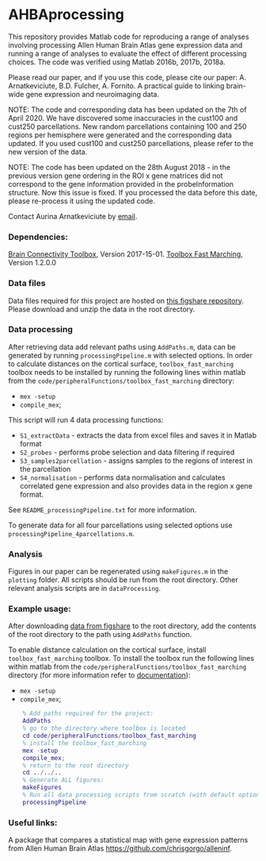 # AHBAprocessing

This repository provides Matlab code for reproducing a range of analyses involving processing Allen Human Brain Atlas gene expression data and running a range of analyses to evaluate the effect of different processing choices. The code was verified using Matlab 2016b, 2017b, 2018a.

Please read our paper, and if you use this code, please cite our paper:
A. Arnatkeviciute, B.D. Fulcher, A. Fornito. A practical guide to linking brain-wide gene expression and neuroimaging data.

NOTE: The code and corresponding data has been updated on the 7th of April 2020. We have discovered some inaccuracies in the cust100 and cust250 parcellations. New random parcellations containing 100 and 250 regions per hemisphere were generated and the corresponding data updated. If you used cust100 and cust250 parcellations, please refer to the new version of the data.

NOTE: The code has been updated on the 28th August 2018 - in the previous version gene ordering in the ROI x gene matrices did not correspond to the gene information provided in the probeInformation structure.
Now this issue is fixed. If you processed the data before this date, please re-process it using the updated code.

Contact Aurina Arnatkeviciute by [email](mailto:aurina.arnatkeviciute@monash.edu).

### Dependencies:
[Brain Connectivity Toolbox](https://sites.google.com/site/bctnet/), Version 2017-15-01.
[Toolbox Fast Marching](https://au.mathworks.com/matlabcentral/fileexchange/6110-toolbox-fast-marching), Version 1.2.0.0

### Data files
Data files required for this project are hosted on [this figshare repository](https://doi.org/10.6084/m9.figshare.6852911).
Please download and unzip the data in the root directory.

### Data processing
After retrieving data add relevant paths using `AddPaths.m`, data can be generated by running `processingPipeline.m` with selected options.
In order to calculate distances on the cortical surface, `toolbox_fast_marching` toolbox needs to be installed by running the following lines within matlab from the `code/peripheralFunctions/toolbox_fast_marching` directory:
* `mex -setup`
* `compile_mex`;

This script will run 4 data processing functions:
* `S1_extractData` - extracts the data from excel files and saves it in Matlab format
* `S2_probes` - performs probe selection and data filtering if required
* `S3_samples2parcellation` - assigns samples to the regions of interest in the parcellation
* `S4_normalisation` - performs data normalisation and calculates correlated gene expression and also provides data in the region x gene format.

See `README_processingPipeline.txt` for more information.

To generate data for all four parcellations using selected options use `processingPipeline_4parcellations.m`.

### Analysis
Figures in our paper can be regenerated using `makeFigures.m` in the `plotting` folder. All scripts should be run from the root directory. Other relevant analysis scripts are in `dataProcessing`.

### Example usage:
After downloading [data from figshare](https://doi.org/10.6084/m9.figshare.6852911) to the root directory, add the contents of the root directory to the path using `AddPaths` function.

To enable distance calculation on the cortical surface, install `toolbox_fast_marching` toolbox.
To install the toolbox run the following lines within matlab from the `code/peripheralFunctions/toolbox_fast_marching` directory (for more information refer to [documentation](https://au.mathworks.com/matlabcentral/fileexchange/6110-toolbox-fast-marching)):
* `mex -setup`
* `compile_mex`;

```matlab
    % Add paths required for the project:
    AddPaths
    % go to the directory where toolbox is located
    cd code/peripheralFunctions/toolbox_fast_marching
    % install the toolbox_fast_marching
    mex -setup
    compile_mex;
    % return to the root directory
    cd ../../..
    % Generate ALL figures:
    makeFigures
    % Run all data processing scripts from scratch (with default options):
    processingPipeline
```

### Useful links:
A package that compares a statistical map with gene expression patterns from Allen Human Brain
Atlas https://github.com/chrisgorgo/alleninf.
